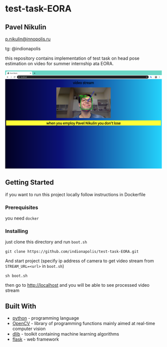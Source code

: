 # test-task-EORA
## Pavel Nikulin
p.nikulin@innopolis.ru

tg: @indionapolis

this repository contains implementation of test task on head pose estimation on video for summer internship ata EORA.

![](src/img.png)
## Getting Started

if you want to run this project locally follow instructions in Dockerfile

### Prerequisites

you need ```docker```

### Installing

just clone this directory and run ```boot.sh```

```
git clone https://github.com/indionapolis/test-task-EORA.git
```

And start project (specify ip address of camera to get video stream from ```STREAM_URL=<url>``` in ```boot.sh```)

```
sh boot.sh
```

then go to [http://localhost](http://localhost) and you will be able to see processed video stream

## Built With

* [python](https://www.python.org) - programming language
* [OpenCV](https://opencv.org) - library of programming functions mainly aimed at real-time computer vision
* [dlib](http://dlib.net) - toolkit containing machine learning algorithms
* [flask](https://flask.palletsprojects.com/en/1.1.x/) - web framework

